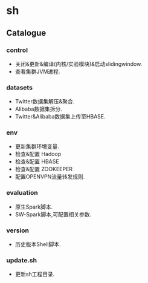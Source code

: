# sh
## Catalogue
### control
- 关闭&更新&编译(内核/实验模块)&启动slidingwindow.
- 查看集群JVM进程.
### datasets
- Twitter数据集解压&聚合.
- Alibaba数据集拆分.
- Twitter&Alibaba数据集上传至HBASE.
### env
- 更新集群环境变量.
- 检查&配置 Hadoop
- 检查&配置 HBASE
- 检查&配置 ZOOKEEPER
- 配置OPENVPN流量转发规则.
### evaluation
- 原生Spark脚本.
- SW-Spark脚本,可配置相关参数.
### version
- 历史版本Shell脚本.
### update.sh
- 更新sh工程目录.